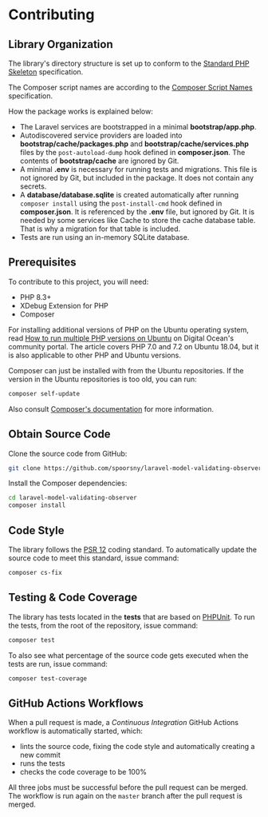 # Contributing

## Library Organization

The library's directory structure is set up to conform to the
[Standard PHP Skeleton][standard-php-skeleton] specification.

The Composer script names are according to the
[Composer Script Names][composer-script-names] specification.

How the package works is explained below:

- The Laravel services are bootstrapped in a minimal **bootstrap/app.php**.
- Autodiscovered service providers are loaded into
  **bootstrap/cache/packages.php** and **bootstrap/cache/services.php** files by
  the `post-autoload-dump` hook defined in **composer.json**. The contents of
  **bootstrap/cache** are ignored by Git.
- A minimal **.env** is necessary for running tests and migrations. This file
  is not ignored by Git, but included in the package. It does not contain any secrets.
- A **database/database.sqlite** is created automatically after running
  `composer install` using the `post-install-cmd` hook defined in
  **composer.json**. It is referenced by the **.env** file, but ignored by
  Git. It is needed by some services like Cache to store the cache database
  table. That is why a migration for that table is included.
- Tests are run using an in-memory SQLite database.

## Prerequisites

To contribute to this project, you will need:

-   PHP 8.3+
-   XDebug Extension for PHP
-   Composer

For installing additional versions of PHP on the Ubuntu operating system, read
[How to run multiple PHP versions on Ubuntu][multiple-php] on Digital Ocean's community
portal. The article covers PHP 7.0 and 7.2 on Ubuntu 18.04, but it is also
applicable to other PHP and Ubuntu versions.

Composer can just be installed with from the Ubuntu repositories. If the version
in the Ubuntu repositories is too old, you can run:

```bash
composer self-update
```

Also consult [Composer's documentation][composer] for more information.

## Obtain Source Code

Clone the source code from GitHub:

```bash
git clone https://github.com/spoorsny/laravel-model-validating-observer
```

Install the Composer dependencies:

```bash
cd laravel-model-validating-observer
composer install
```

## Code Style

The library follows the [PSR 12][psr12] coding standard. To automatically update the
source code to meet this standard, issue command:

```bash
composer cs-fix
```

## Testing & Code Coverage

The library has tests located in the **tests** that are based on [PHPUnit][phpunit]. To
run the tests, from the root of the repository, issue command:

```bash
composer test
```

To also see what percentage of the source code gets executed when the tests are
run, issue command:

```bash
composer test-coverage
```

## GitHub Actions Workflows

When a pull request is made, a _Continuous Integration_ GitHub Actions workflow
is automatically started, which:

-   lints the source code, fixing the code style and automatically creating a new commit
-   runs the tests
-   checks the code coverage to be 100%

All three jobs must be successful before the pull request can be merged. The
workflow is run again on the `master` branch after the pull request is merged.

[multiple-php]: https://www.digitalocean.com/community/tutorials/how-to-run-multiple-php-versions-on-one-server-using-apache-and-php-fpm-on-ubuntu-18-04
[composer]: https://getcomposer.org
[phpunit]: https://phpunit.de
[standard-php-skeleton]: https://github.com/php-pds/skeleton
[composer-script-names]: https://github.com/php-pds/composer-script-names/tree/1.0.0
[psr12]: https://www.php-fig.org/psr/psr-12/

